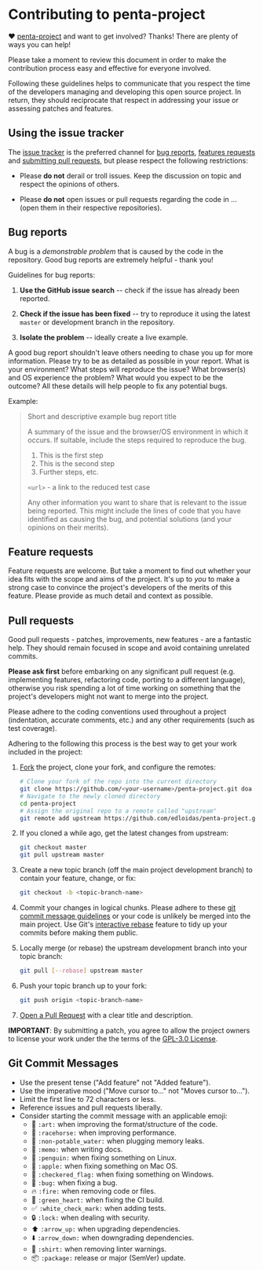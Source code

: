# Contributing to penta-project #

♥ [penta-project](https://github.com/edloidas/penta-project) and want to get involved?
Thanks! There are plenty of ways you can help!

Please take a moment to review this document in order to make the contribution process easy and effective for everyone involved.

Following these guidelines helps to communicate that you respect the time of the developers managing and developing this open source project. In return, they should reciprocate that respect in addressing your issue or assessing patches and features.

## Using the issue tracker ##

The [issue tracker](https://github.com/edloidas/penta-project/issues) is the preferred channel for [bug reports](#bugs), [features requests](#features) and [submitting pull requests](#pull-requests), but please respect the following restrictions:

* Please **do not** derail or troll issues. Keep the discussion on topic and respect the opinions of others.

* Please **do not** open issues or pull requests regarding the code in
  ... (open them in their respective repositories).

## Bug reports ##

A bug is a _demonstrable problem_ that is caused by the code in the repository.
Good bug reports are extremely helpful - thank you!

Guidelines for bug reports:

1. **Use the GitHub issue search** -- check if the issue has already been
   reported.

2. **Check if the issue has been fixed** -- try to reproduce it using the
   latest `master` or development branch in the repository.

3. **Isolate the problem** -- ideally create a live example.

A good bug report shouldn't leave others needing to chase you up for more information. Please try to be as detailed as possible in your report. What is your environment? What steps will reproduce the issue? What browser(s) and OS experience the problem? What would you expect to be the outcome? All these details will help people to fix any potential bugs.

Example:

> Short and descriptive example bug report title
>
> A summary of the issue and the browser/OS environment in which it occurs. If suitable, include the steps required to reproduce the bug.
>
> 1. This is the first step
> 2. This is the second step
> 3. Further steps, etc.
>
> `<url>` - a link to the reduced test case
>
> Any other information you want to share that is relevant to the issue being reported. This might include the lines of code that you have identified as causing the bug, and potential solutions (and your opinions on their merits).


## Feature requests ##

Feature requests are welcome. But take a moment to find out whether your idea fits with the scope and aims of the project. It's up to *you* to make a strong case to convince the project's developers of the merits of this feature. Please provide as much detail and context as possible.

## Pull requests ##

Good pull requests - patches, improvements, new features - are a fantastic help. They should remain focused in scope and avoid containing unrelated commits.

**Please ask first** before embarking on any significant pull request (e.g. implementing features, refactoring code, porting to a different language), otherwise you risk spending a lot of time working on something that the project's developers might not want to merge into the project.

Please adhere to the coding conventions used throughout a project (indentation, accurate comments, etc.) and any other requirements (such as test coverage).

Adhering to the following this process is the best way to get your work included in the project:

1. [Fork](http://help.github.com/fork-a-repo/) the project, clone your fork,
   and configure the remotes:

   ```bash
   # Clone your fork of the repo into the current directory
   git clone https://github.com/<your-username>/penta-project.git doa
   # Navigate to the newly cloned directory
   cd penta-project
   # Assign the original repo to a remote called "upstream"
   git remote add upstream https://github.com/edloidas/penta-project.git
   ```

2. If you cloned a while ago, get the latest changes from upstream:

   ```bash
   git checkout master
   git pull upstream master
   ```

3. Create a new topic branch (off the main project development branch) to contain your feature, change, or fix:

   ```bash
   git checkout -b <topic-branch-name>
   ```

4. Commit your changes in logical chunks. Please adhere to these [git commit message guidelines](http://tbaggery.com/2008/04/19/a-note-about-git-commit-messages.html) or your code is unlikely be merged into the main project. Use Git's [interactive rebase](https://help.github.com/articles/interactive-rebase) feature to tidy up your commits before making them public.

5. Locally merge (or rebase) the upstream development branch into your topic branch:

   ```bash
   git pull [--rebase] upstream master
   ```

6. Push your topic branch up to your fork:

   ```bash
   git push origin <topic-branch-name>
   ```

7. [Open a Pull Request](https://help.github.com/articles/using-pull-requests/) with a clear title and description.

**IMPORTANT**: By submitting a patch, you agree to allow the project owners to license your work under the the terms of the [GPL-3.0 License](../LICENSE).

## Git Commit Messages ##

* Use the present tense ("Add feature" not "Added feature").
* Use the imperative mood ("Move cursor to..." not "Moves cursor to...").
* Limit the first line to 72 characters or less.
* Reference issues and pull requests liberally.
* Consider starting the commit message with an applicable emoji:
  - :art: `:art:` when improving the format/structure of the code.
  - :racehorse: `:racehorse:` when improving performance.
  - :non-potable_water: `:non-potable_water:` when plugging memory leaks.
  - :memo: `:memo:` when writing docs.
  - :penguin: `:penguin:` when fixing something on Linux.
  - :apple: `:apple:` when fixing something on Mac OS.
  - :checkered_flag: `:checkered_flag:` when fixing something on Windows.
  - :bug: `:bug:` when fixing a bug.
  - :fire: `:fire:` when removing code or files.
  - :green_heart: `:green_heart:` when fixing the CI build.
  - :white_check_mark: `:white_check_mark:` when adding tests.
  - :lock: `:lock:` when dealing with security.
  - :arrow_up: `:arrow_up:` when upgrading dependencies.
  - :arrow_down: `:arrow_down:` when downgrading dependencies.
  - :shirt: `:shirt:` when removing linter warnings.
  - :package: `:package:` release or major (SemVer) update.
